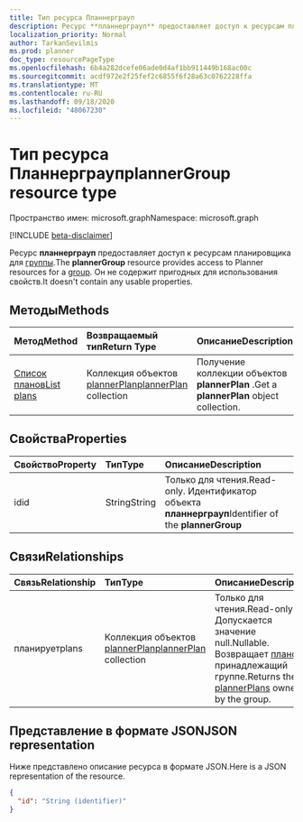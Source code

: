 ```yaml
---
title: Тип ресурса Планнерграуп
description: Ресурс **планнерграуп** предоставляет доступ к ресурсам планировщика для группы. Он не содержит пригодных для использования свойств.
localization_priority: Normal
author: TarkanSevilmis
ms.prod: planner
doc_type: resourcePageType
ms.openlocfilehash: 6b4a282dcefe06ade0d4af1bb911449b168ac00c
ms.sourcegitcommit: acdf972e2f25fef2c6855f6f28a63c0762228ffa
ms.translationtype: MT
ms.contentlocale: ru-RU
ms.lasthandoff: 09/18/2020
ms.locfileid: "48067230"
---
```

# <a name="plannergroup-resource-type"></a><span data-ttu-id="1859d-104">Тип ресурса Планнерграуп</span><span class="sxs-lookup"><span data-stu-id="1859d-104">plannerGroup resource type</span></span>

<span data-ttu-id="1859d-105">Пространство имен: microsoft.graph</span><span class="sxs-lookup"><span data-stu-id="1859d-105">Namespace: microsoft.graph</span></span>

[!INCLUDE [beta-disclaimer](../../includes/beta-disclaimer.md)]

<span data-ttu-id="1859d-106">Ресурс **планнерграуп** предоставляет доступ к ресурсам планировщика для [группы](group.md).</span><span class="sxs-lookup"><span data-stu-id="1859d-106">The **plannerGroup** resource provides access to Planner resources for a [group](group.md).</span></span> <span data-ttu-id="1859d-107">Он не содержит пригодных для использования свойств.</span><span class="sxs-lookup"><span data-stu-id="1859d-107">It doesn't contain any usable properties.</span></span>

## <a name="methods"></a><span data-ttu-id="1859d-108">Методы</span><span class="sxs-lookup"><span data-stu-id="1859d-108">Methods</span></span>

| <span data-ttu-id="1859d-109">Метод</span><span class="sxs-lookup"><span data-stu-id="1859d-109">Method</span></span>           | <span data-ttu-id="1859d-110">Возвращаемый тип</span><span class="sxs-lookup"><span data-stu-id="1859d-110">Return Type</span></span>    |<span data-ttu-id="1859d-111">Описание</span><span class="sxs-lookup"><span data-stu-id="1859d-111">Description</span></span>|
|:---------------|:--------|:----------|
|[<span data-ttu-id="1859d-112">Список планов</span><span class="sxs-lookup"><span data-stu-id="1859d-112">List plans</span></span>](../api/plannergroup-list-plans.md) |<span data-ttu-id="1859d-113">Коллекция объектов [plannerPlan](plannerplan.md)</span><span class="sxs-lookup"><span data-stu-id="1859d-113">[plannerPlan](plannerplan.md) collection</span></span>| <span data-ttu-id="1859d-114">Получение коллекции объектов **plannerPlan** .</span><span class="sxs-lookup"><span data-stu-id="1859d-114">Get a **plannerPlan** object collection.</span></span>|

## <a name="properties"></a><span data-ttu-id="1859d-115">Свойства</span><span class="sxs-lookup"><span data-stu-id="1859d-115">Properties</span></span>
| <span data-ttu-id="1859d-116">Свойство</span><span class="sxs-lookup"><span data-stu-id="1859d-116">Property</span></span>     | <span data-ttu-id="1859d-117">Тип</span><span class="sxs-lookup"><span data-stu-id="1859d-117">Type</span></span>   |<span data-ttu-id="1859d-118">Описание</span><span class="sxs-lookup"><span data-stu-id="1859d-118">Description</span></span>|
|:---------------|:--------|:----------|
|<span data-ttu-id="1859d-119">id</span><span class="sxs-lookup"><span data-stu-id="1859d-119">id</span></span>|<span data-ttu-id="1859d-120">String</span><span class="sxs-lookup"><span data-stu-id="1859d-120">String</span></span>| <span data-ttu-id="1859d-121">Только для чтения.</span><span class="sxs-lookup"><span data-stu-id="1859d-121">Read-only.</span></span> <span data-ttu-id="1859d-122">Идентификатор объекта **планнерграуп**</span><span class="sxs-lookup"><span data-stu-id="1859d-122">Identifier of the **plannerGroup**</span></span>|

## <a name="relationships"></a><span data-ttu-id="1859d-123">Связи</span><span class="sxs-lookup"><span data-stu-id="1859d-123">Relationships</span></span>
| <span data-ttu-id="1859d-124">Связь</span><span class="sxs-lookup"><span data-stu-id="1859d-124">Relationship</span></span> | <span data-ttu-id="1859d-125">Тип</span><span class="sxs-lookup"><span data-stu-id="1859d-125">Type</span></span>   |<span data-ttu-id="1859d-126">Описание</span><span class="sxs-lookup"><span data-stu-id="1859d-126">Description</span></span>|
|:---------------|:--------|:----------|
|<span data-ttu-id="1859d-127">планирует</span><span class="sxs-lookup"><span data-stu-id="1859d-127">plans</span></span>|<span data-ttu-id="1859d-128">Коллекция объектов [plannerPlan](plannerplan.md)</span><span class="sxs-lookup"><span data-stu-id="1859d-128">[plannerPlan](plannerplan.md) collection</span></span>| <span data-ttu-id="1859d-129">Только для чтения.</span><span class="sxs-lookup"><span data-stu-id="1859d-129">Read-only.</span></span> <span data-ttu-id="1859d-130">Допускается значение null.</span><span class="sxs-lookup"><span data-stu-id="1859d-130">Nullable.</span></span> <span data-ttu-id="1859d-131">Возвращает [планов](plannerplan.md) , принадлежащий группе.</span><span class="sxs-lookup"><span data-stu-id="1859d-131">Returns the [plannerPlans](plannerplan.md) owned by the group.</span></span>|

## <a name="json-representation"></a><span data-ttu-id="1859d-132">Представление в формате JSON</span><span class="sxs-lookup"><span data-stu-id="1859d-132">JSON representation</span></span>
<span data-ttu-id="1859d-133">Ниже представлено описание ресурса в формате JSON.</span><span class="sxs-lookup"><span data-stu-id="1859d-133">Here is a JSON representation of the resource.</span></span>

<!-- {
  "blockType": "resource",
  "optionalProperties": [

  ],
  "keyProperty": "id",
  "baseType":"microsoft.graph.entity",  
  "@odata.type": "microsoft.graph.plannerGroup"
}-->

```json
{
  "id": "String (identifier)"
}

```

<!-- uuid: 8fcb5dbc-d5aa-4681-8e31-b001d5168d79
2015-10-25 14:57:30 UTC -->
<!--
{
  "type": "#page.annotation",
  "description": "plannerGroup resource",
  "keywords": "",
  "section": "documentation",
  "tocPath": "",
  "suppressions": []
}
-->


